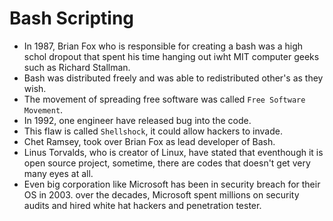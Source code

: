 # Bash Scripting

- In 1987, Brian Fox who is responsible for creating a bash was a high schol dropout that spent his time hanging out iwht MIT computer geeks such as Richard Stallman.
- Bash was distributed freely and was able to redistributed other's as they wish.
- The movement of spreading free software was called `Free Software Movement`.
- In 1992, one engineer have released bug into the code. 
- This flaw is called `Shellshock`, it could allow hackers to invade.
- Chet Ramsey, took over Brian Fox as lead developer of Bash. 
- Linus Torvalds, who is creator of Linux, have stated that eventhough it is open source project, sometime, there are codes that doesn't get very many eyes at all. 
- Even big corporation like Microsoft has been in security breach for their OS in 2003. over the decades, Microsoft spent millions on security audits and hired white hat hackers and penetration tester. 